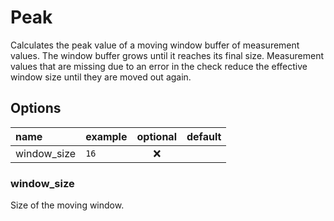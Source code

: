 # Peak
Calculates the peak value of a moving window buffer of measurement values.
The window buffer grows until it reaches its final size.
Measurement values that are missing due to an error in the check reduce the effective window size until they are moved out again.

## Options
| name | example | optional | default |
|:---|:---|:---:|:---|
| window_size | `16` | ❌ | |

### window_size
Size of the moving window.
